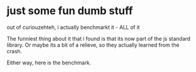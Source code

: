 # just some fun dumb stuff

out of curiouzehteh, i actually benchmarkt it - ALL of it

The funniest thing about it that i found is that its now part of the js standard library.
Or maybe its a bit of a relieve, so they actually learned from the crash.

Either way, here is the benchmark.
